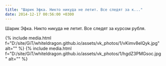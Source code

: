 ```yaml
---
title: "Шарик Эфка. Никто никуда не летит. Все следят за к..."
date: 2014-12-17 00:56:00 +0300
---
```


Шарик Эфка. Никто никуда не летит. Все следят за курсом рубля.


{% include media.html f="D:/site/GiT/whiteldragon.github.io/assets/vk_photos/1/vKimv8elQyk.jpg" alt="" %}
{% include media.html f="D:/site/GiT/whiteldragon.github.io/assets/vk_photos/1/hgdZ3PMGsoc.jpg" alt="" %}

